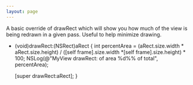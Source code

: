 ```yaml
---
layout: page
---
```


A basic override of drawRect which will show you how much of the view is being redrawn in a given pass.  Useful to help minimize drawing.

    
- (void)drawRect:(NSRect)aRect
{
	int percentArea = (aRect.size.width * aRect.size.height) / ([self frame].size.width *[self frame].size.height) * 100;
	NSLog(@"MyView drawRect: of area %d%% of total", percentArea); 
		
	[super drawRect:aRect];
}
